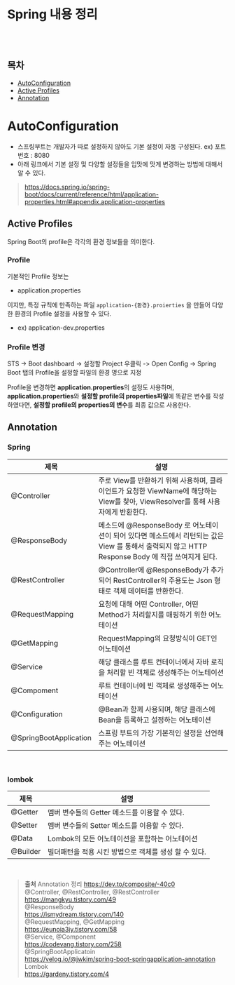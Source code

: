# Spring 내용 정리


<br><br>

## 목차
- [AutoConfiguration](#autoconfiguration)
- [Active Profiles](#active-profiles)
- [Annotation](#annotation)

# AutoConfiguration

- 스프링부트는 개발자가 따로 설정하지 않아도 기본 설정이 자동 구성된다.
ex) 포트번호 : 8080
- 아래 링크에서 기본 설정 및 다양할 설정들을 입맛에 맛게 변경하는 방법에 대해서 알 수 있다.

> https://docs.spring.io/spring-boot/docs/current/reference/html/application-properties.html#appendix.application-properties

## Active Profiles

Spring Boot의 profile은 각각의 환경 정보들을 의미한다.

### Profile

기본적인 Profile 정보는
- application.properties

이지만, 특정 규칙에 만족하는 파일 ```application-{환경}.proierties``` 을 만들어 다양한 환경의 Profile 설정을 사용할 수 있다.
- ex) application-dev.properties

### Profile 변경

STS -> Boot dashboard -> 설정할 Project 우클릭 -> Open Config
-> Spring Boot 탭의 Profile을 설정할 파일의 환경 명으로 지정

Profile을 변경하면 <b>application.properties</b>의 설정도 사용하며,
<b>application.properties</b>와 <b>설정할 profile의 properties파일</b>에 똑같은 변수를 작성하였다면,
<b>설정할 profile의 properties의 변수</b>를 최종 값으로 사용한다.

## Annotation
### Spring
| 제목 | 설명 |
| --- | --- |
| @Controller| 주로 View를 반환하기 위해 사용하며, 클라이언트가 요청한 ViewName에 해당하는 View를 찾아, ViewResolver를 통해 사용자에게 반환한다. |
| @ResponseBody | 메소드에 @ResponseBody 로 어노테이션이 되어 있다면 메소드에서 리턴되는 값은 View 를 통해서 출력되지 않고 HTTP Response Body 에 직접 쓰여지게 된다.
| @RestController |  @Controller에 @ResponseBody가 추가되어 RestController의 주용도는 Json 형태로 객체 데이터를 반환한다.  |
| @RequestMapping |  요청에 대해 어떤 Controller, 어떤 Method가 처리할지를 매핑하기 위한 어노테이션  |
| @GetMapping | RequestMapping의 요청방식이 GET인 어노테이션 |
| @Service | 해당 클래스를 루트 컨테이너에서 자바 로직을 처리할 빈 객체로 생성해주는 어노테이션 |
| @Compoment |  루트 컨테이너에 빈 객체로 생성해주는 어노테이션
| @Configuration | @Bean과 함께 사용되며, 해당 클래스에 Bean을 등록하고 설정하는 어노테이션
| @SpringBootApplication | 스프링 부트의 가장 기본적인 설정을 선언해주는 어노테이션
<br>

### lombok
| 제목 | 설명 |
| --- | --- |
| @Getter |  멤버 변수들의 Getter 메소드를 이용할 수 있다.
| @Setter |  멤버 변수들의 Setter 메소드를 이용할 수 있다.
| @Data |  Lombok의 모든 어노테이션을 포함하는 어노테이션
| @Builder | 빌더패턴을 적용 시킨 방법으로 객체를 생성 할 수 있다.
<br>

> **출처**
Annotation 정리
https://dev.to/composite/-40c0  
@Controller, @RestController, @RestController  
https://mangkyu.tistory.com/49  
@ResponseBody  
https://ismydream.tistory.com/140  
@RequestMapping, @GetMapping  
https://eunoia3jy.tistory.com/58  
@Service, @Component  
https://codevang.tistory.com/258  
@SpringBootApplicatoin  
https://velog.io/@jwkim/spring-boot-springapplication-annotation  
Lombok  
https://gardeny.tistory.com/4  

